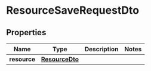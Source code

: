 
# ResourceSaveRequestDto

## Properties
Name | Type | Description | Notes
------------ | ------------- | ------------- | -------------
**resource** | [**ResourceDto**](ResourceDto.md) |  | 



